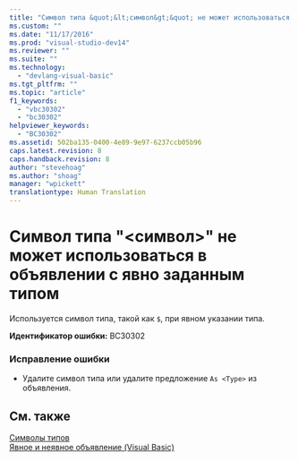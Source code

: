 ```yaml
---
title: "Символ типа &quot;&lt;символ&gt;&quot; не может использоваться в объявлении с явно заданным типом | Microsoft Docs"
ms.custom: ""
ms.date: "11/17/2016"
ms.prod: "visual-studio-dev14"
ms.reviewer: ""
ms.suite: ""
ms.technology: 
  - "devlang-visual-basic"
ms.tgt_pltfrm: ""
ms.topic: "article"
f1_keywords: 
  - "vbc30302"
  - "bc30302"
helpviewer_keywords: 
  - "BC30302"
ms.assetid: 502ba135-0400-4e89-9e97-6237ccb05b96
caps.latest.revision: 8
caps.handback.revision: 8
author: "stevehoag"
ms.author: "shoag"
manager: "wpickett"
translationtype: Human Translation
---
```

# Символ типа &quot;&lt;символ&gt;&quot; не может использоваться в объявлении с явно заданным типом
Используется символ типа, такой как `$`, при явном указании типа.  
  
 **Идентификатор ошибки:** BC30302  
  
### Исправление ошибки  
  
-   Удалите символ типа или удалите предложение `As <Type>` из объявления.  
  
## См. также  
 [Символы типов](../../visual-basic/programming-guide/language-features/data-types/type-characters.md)   
 [Явное и неявное объявление \(Visual Basic\)](http://msdn.microsoft.com/ru-ru/7260dafd-c1d5-46fc-98bf-2ea0fb94996c)